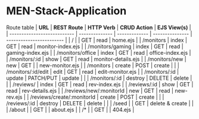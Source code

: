 # MEN-Stack-Application
Route table
|       **URL**               | **REST Route** | **HTTP Verb** | **CRUD Action** |   **EJS View(s)**        |
| --------------------------- | -------------- | ------------- | --------------- | ------------------------ |
| /                           |                | GET           | read            | home.ejs                 |
| /monitors                   | index          | GET           | read            | monitor-index.ejs        |
| /monitors/gaming            | index          | GET           | read            | gaming-index.ejs         |
| /monitors/office            | index          | GET           | read            | office-index.ejs         |
| /monitors/:id               | show           | GET           | read            | monitor-details.ejs      |
| /monitors/new               | new            | GET           |                 | new-monitor.ejs          |
| /monitors                   | create         | POST          | create          |                          |
| /monitors/:id/edit          | edit           | GET           | read            | edit-monitor.ejs         |
| /monitors/:id               | update         | PATCH/PUT     | update          |                          |
| /monitors/:id               | destroy        | DELETE        | delete          |                          |
| /reviews/                   | index          | GET           | read            | rev-index.ejs            |
| /reviews/:id                | show           | GET           | read            | rev-details.ejs          |
| /reviews/new/:monitorId     | new            | GET           | read            | new-rev.ejs              |
| /reviews/create/:monitorId  | create         | POST          | create          |                          |
| /reviews/:id                | destroy        | DELETE        | delete          |                          |
| /seed                       |                | GET           | delete & create |                          |
| /about                      |                | GET           |                 | about.ejs                |
| /*                          |                | GET           |                 | 404.ejs                  |
